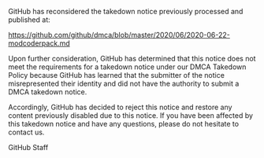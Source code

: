 GitHub has reconsidered the takedown notice previously processed and published at:

https://github.com/github/dmca/blob/master/2020/06/2020-06-22-modcoderpack.md

Upon further consideration, GitHub has determined that this notice does not meet the requirements for a takedown notice under our DMCA Takedown Policy because GitHub has learned that the submitter of the notice misrepresented their identity and did not have the authority to submit a DMCA takedown notice.

Accordingly, GitHub has decided to reject this notice and restore any content previously disabled due to this notice. If you have been affected by this takedown notice and have any questions, please do not hesitate to contact us.

GitHub Staff
